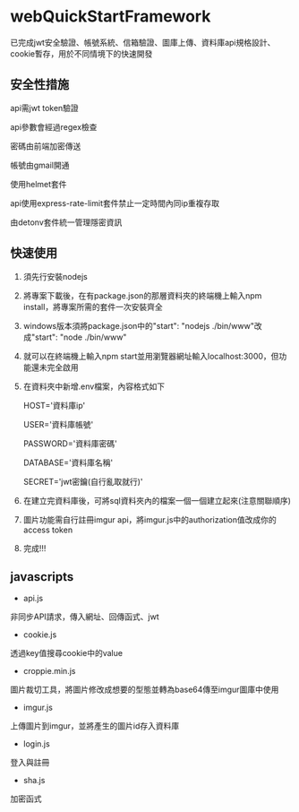 # webQuickStartFramework
已完成jwt安全驗證、帳號系統、信箱驗證、圖庫上傳、資料庫api規格設計、cookie暫存，用於不同情境下的快速開發

## 安全性措施
api需jwt token驗證

api參數會經過regex檢查

密碼由前端加密傳送

帳號由gmail開通

使用helmet套件

api使用express-rate-limit套件禁止一定時間內同ip重複存取

由detonv套件統一管理隱密資訊

## 快速使用
1. 須先行安裝nodejs
2. 將專案下載後，在有package.json的那層資料夾的終端機上輸入npm install，將專案所需的套件一次安裝齊全
3. windows版本須將package.json中的"start": "nodejs ./bin/www"改成"start": "node ./bin/www"
4. 就可以在終端機上輸入npm start並用瀏覽器網址輸入localhost:3000，但功能還未完全啟用
5. 在資料夾中新增.env檔案，內容格式如下

      HOST='資料庫ip'
  
      USER='資料庫帳號'
  
      PASSWORD='資料庫密碼'
  
      DATABASE='資料庫名稱'
  
      SECRET='jwt密鑰(自行亂取就行)'
 
 6. 在建立完資料庫後，可將sql資料夾內的檔案一個一個建立起來(注意關聯順序)
 7. 圖片功能需自行註冊imgur api，將imgur.js中的authorization值改成你的access token
 8. 完成!!!

## javascripts
* api.js

非同步API請求，傳入網址、回傳函式、jwt

* cookie.js

透過key值搜尋cookie中的value

* croppie.min.js

圖片裁切工具，將圖片修改成想要的型態並轉為base64傳至imgur圖庫中使用

* imgur.js

上傳圖片到imgur，並將產生的圖片id存入資料庫

* login.js

登入與註冊

* sha.js

加密函式
